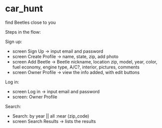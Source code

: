 car_hunt
========

find Beetles close to you

Steps in the flow:

Sign up:
- screen Sign Up -> input email and password
- screen Create Profile -> name, state, zip, add photo
- screen Add Beetle -> Beetle nickname, location zip, model, year, color, fuel economy, engine type, A/C?, interior, pictures, comments
- screen Owner Profile -> view the info added, with edit buttons

Log in:
- screen Log in -> input email and password
- screen: Owner Profile

Search: 
- Search: by year || all :near (zip_code)
- screen Search Results -> lists the results

